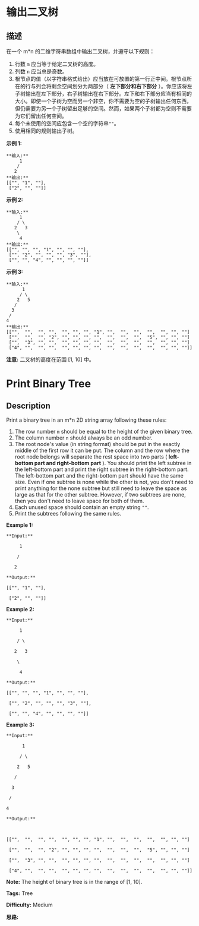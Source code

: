 # 输出二叉树

## 描述

在一个 m*n 的二维字符串数组中输出二叉树，并遵守以下规则：

  1. 行数 `m` 应当等于给定二叉树的高度。
  2. 列数 `n` 应当总是奇数。
  3. 根节点的值（以字符串格式给出）应当放在可放置的第一行正中间。根节点所在的行与列会将剩余空间划分为两部分（ **左下部分和右下部分** ）。你应该将左子树输出在左下部分，右子树输出在右下部分。左下和右下部分应当有相同的大小。即使一个子树为空而另一个非空，你不需要为空的子树输出任何东西，但仍需要为另一个子树留出足够的空间。然而，如果两个子树都为空则不需要为它们留出任何空间。
  4. 每个未使用的空间应包含一个空的字符串`""`。
  5. 使用相同的规则输出子树。

**示例 1:**

    
    
    **输入:**
         1
        /
       2
    **输出:**
    [["", "1", ""],
     ["2", "", ""]]
    

**示例 2:**

    
    
    **输入:**
         1
        / \
       2   3
        \
         4
    **输出:**
    [["", "", "", "1", "", "", ""],
     ["", "2", "", "", "", "3", ""],
     ["", "", "4", "", "", "", ""]]
    

**示例 3:**

    
    
    **输入:**
          1
         / \
        2   5
       / 
      3 
     / 
    4 
    **输出:**
    [["",  "",  "", "",  "", "", "", "1", "",  "",  "",  "",  "", "", ""]
     ["",  "",  "", "2", "", "", "", "",  "",  "",  "",  "5", "", "", ""]
     ["",  "3", "", "",  "", "", "", "",  "",  "",  "",  "",  "", "", ""]
     ["4", "",  "", "",  "", "", "", "",  "",  "",  "",  "",  "", "", ""]]
    

**注意:** 二叉树的高度在范围 [1, 10] 中。



# Print Binary Tree

## Description



Print a binary tree in an m*n 2D string array following these rules:

  1. The row number `m` should be equal to the height of the given binary tree.
  2. The column number `n` should always be an odd number.
  3. The root node's value (in string format) should be put in the exactly middle of the first row it can be put. The column and the row where the root node belongs will separate the rest space into two parts ( **left-bottom part and right-bottom part** ). You should print the left subtree in the left-bottom part and print the right subtree in the right-bottom part. The left-bottom part and the right-bottom part should have the same size. Even if one subtree is none while the other is not, you don't need to print anything for the none subtree but still need to leave the space as large as that for the other subtree. However, if two subtrees are none, then you don't need to leave space for both of them. 
  4. Each unused space should contain an empty string `""`.
  5. Print the subtrees following the same rules.

**Example 1:**  

    
    
    **Input:**
         1
        /
       2
    **Output:**
    [["", "1", ""],
     ["2", "", ""]]
    

**Example 2:**  

    
    
    **Input:**
         1
        / \
       2   3
        \
         4
    **Output:**
    [["", "", "", "1", "", "", ""],
     ["", "2", "", "", "", "3", ""],
     ["", "", "4", "", "", "", ""]]
    

**Example 3:**  

    
    
    **Input:**
          1
         / \
        2   5
       / 
      3 
     / 
    4 
    **Output:**
    
    [["",  "",  "", "",  "", "", "", "1", "",  "",  "",  "",  "", "", ""]
     ["",  "",  "", "2", "", "", "", "",  "",  "",  "",  "5", "", "", ""]
     ["",  "3", "", "",  "", "", "", "",  "",  "",  "",  "",  "", "", ""]
     ["4", "",  "", "",  "", "", "", "",  "",  "",  "",  "",  "", "", ""]]
    

**Note:** The height of binary tree is in the range of [1, 10].


**Tags:** Tree

**Difficulty:** Medium

**思路:**
